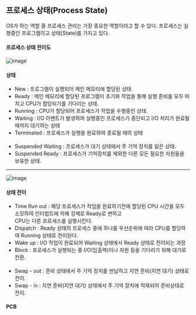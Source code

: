 ## 프로세스 상태(Process State)

OS가 하는 역할 중 프로세스 관리는 가장 중요한 역할이라고 할 수 있다.
프로세스는 실행중인 프로그램이고 상태(State)를 가지고 있다.


#### 프로세스 상태 전이도

![image](https://user-images.githubusercontent.com/43642411/104544350-de3d1800-566a-11eb-8704-aaf4e4c56b0a.png)


#### 상태
- New : 프로그램이 실행되어 메인 메모리에 할당된 상태. </br>
- Ready : 메인 메모리에 할당된 프로그램이 초기화 작업을 통해 실행 준비를 모두 마치고 CPU가 할당되기를 기다리는 상태. </br>
- Running : CPU가 할당되어 프로세스가 작업을 수행중인 상태. </br>
- Waiting : I/O 이벤트가 발생하여 실행중인 프로세스가 중단되고 I/O 처리가 완료될 때까지 대기하는 상태  </br>
- Terminated : 프로세스가 실행을 완료하여 종료될 때의 상태 </br> </br>
- Suspended Waiting : 프로세스가 대기 상태에서 주 기억 장치를 잃은 상태.
- Suspended Ready : 프로세스가 기억장치를 제외한 다른 모든 필요한 자원들을 보유한 상태. </br>

--- 

![image](http://itwiki.kr/images/e/e9/%ED%94%84%EB%A1%9C%EC%84%B8%EC%8A%A4_%EC%83%81%ED%83%9C%EC%A0%84%EC%9D%B4%EB%8F%84_%EC%83%81%EC%84%B8.png)

#### 상태 전이
- Time Run out : 해당 프로세스가 작업을 완료하기전에 할당된 CPU 시간을 모두 소모하여 인터럽트에 의해 강제로 Ready로 변하고 <br>CPU는 다른 프로세스를 실행시킨다.</br>
- Dispatch : Ready 상태의 프로세스 중에 하나를 우선순위에 따라 CPU를 할당하여 Running 상태로 전이된다. </br>
- Wake up : I/O 작업이 완료되어 Waiting 상태에서 Ready 상태로 전이되는 과정
- Block : 프로세스가 실행되는 중 I/O(입출력)이나 자원 등을 기다리기 위해 대기로 전환. </br></br>
- Swap - out : 준비 상태에서 주 기억 장치를 반납하고 지연 준비(지연 대기) 상태로 전이.
- Swap - in : 지연 준비(지연 대기) 상태에서 주 기억 장치에 적재되어 준비상태로 전이.


#### PCB
